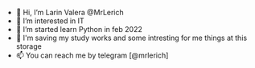 - 👋 Hi, I’m Larin Valera @MrLerich
- 👀 I’m interested in IT
- 🌱 I’m started learn Python in feb 2022 
- 💞️ I'm saving my study works and some intresting for me things at this storage 
- 📫 You can reach me by telegram [@mrlerich] 

<!---
MrLerich/MrLerich is a ✨ special ✨ repository because its `README.md` (this file) appears on your GitHub profile.
You can click the Preview link to take a look at your changes.
--->
